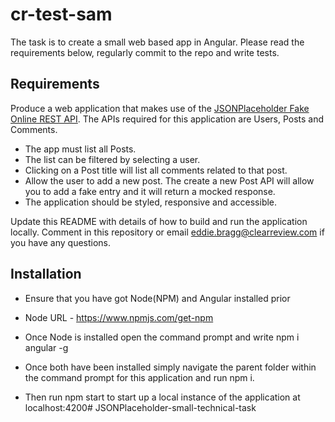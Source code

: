 # cr-test-sam

The task is to create a small web based app in Angular. Please read the requirements below, regularly commit to the repo and write tests.

## Requirements

Produce a web application that makes use of the [JSONPlaceholder Fake Online REST API](https://jsonplaceholder.typicode.com/ "JSONPlaceholder"). 
The APIs required for this application are Users, Posts and Comments. 

* The app must list all Posts.
* The list can be filtered by selecting a user. 
* Clicking on a Post title will list all comments related to that post. 
* Allow the user to add a new post. The create a new Post API will allow you to add a fake entry and it will return a mocked response. 
* The application should be styled, responsive and accessible. 

Update this README with details of how to build and run the application locally. Comment in this repository or email eddie.bragg@clearreview.com if you have any questions. 

## Installation 

- Ensure that you have got Node(NPM) and Angular installed prior 
 - Node URL - https://www.npmjs.com/get-npm
 - Once Node is installed open the command prompt and write npm i angular -g 

- Once both have been installed simply navigate the parent folder within the command prompt for this application and run npm i.
- Then run npm start to start up a local instance of the application at localhost:4200#   J S O N P l a c e h o l d e r - s m a l l - t e c h n i c a l - t a s k  
 